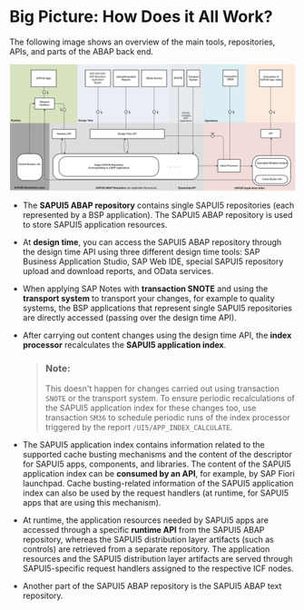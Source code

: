 <!-- loiofc4f8ef3b8854442b519b8b3e809de03 -->

# Big Picture: How Does it All Work?

The following image shows an overview of the main tools, repositories, APIs, and parts of the ABAP back end.

![](images/Big_Picture_473a10a.png)

-   The **SAPUI5 ABAP repository** contains single SAPUI5 repositories \(each represented by a BSP application\). The SAPUI5 ABAP repository is used to store SAPUI5 application resources.
-   At **design time**, you can access the SAPUI5 ABAP repository through the design time API using three different design time tools: SAP Business Application Studio, SAP Web IDE, special SAPUI5 repository upload and download reports, and OData services.
-   When applying SAP Notes with **transaction SNOTE** and using the **transport system** to transport your changes, for example to quality systems, the BSP applications that represent single SAPUI5 repositories are directly accessed \(passing over the design time API\).
-   After carrying out content changes using the design time API, the **index processor** recalculates the **SAPUI5 application index**.

    > ### Note:  
    > This doesn't happen for changes carried out using transaction `SNOTE` or the transport system. To ensure periodic recalculations of the SAPUI5 application index for these changes too, use transaction `SM36` to schedule periodic runs of the index processor triggered by the report `/UI5/APP_INDEX_CALCULATE`.

-   The SAPUI5 application index contains information related to the supported cache busting mechanisms and the content of the descriptor for SAPUI5 apps, components, and libraries. The content of the SAPUI5 application index can be **consumed by an API**, for example, by SAP Fiori launchpad. Cache busting-related information of the SAPUI5 application index can also be used by the request handlers \(at runtime, for SAPUI5 apps that are using this mechanism\).
-   At runtime, the application resources needed by SAPUI5 apps are accessed through a specific **runtime API** from the SAPUI5 ABAP repository, whereas the SAPUI5 distribution layer artifacts \(such as controls\) are retrieved from a separate repository. The application resources and the SAPUI5 distribution layer artifacts are served through SAPUI5-specific request handlers assigned to the respective ICF nodes.
-   Another part of the SAPUI5 ABAP repository is the SAPUI5 ABAP text repository.

